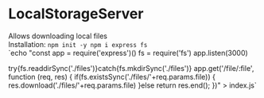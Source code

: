 # LocalStorageServer
Allows downloading local files<br>
Installation: `npm init -y npm i express fs`<br>
`echo "const app = require('express')()
fs = require('fs')
app.listen(3000)

try{fs.readdirSync('./files')}catch{fs.mkdirSync('./files')}
app.get('/file/:file', function (req, res) {
 if(fs.existsSync('./files/'+req.params.file)) {
 res.download('./files/'+req.params.file)
 }else return res.end();
})" > index.js`
